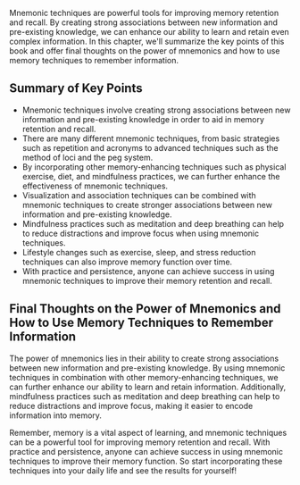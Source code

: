 
Mnemonic techniques are powerful tools for improving memory retention and recall. By creating strong associations between new information and pre-existing knowledge, we can enhance our ability to learn and retain even complex information. In this chapter, we'll summarize the key points of this book and offer final thoughts on the power of mnemonics and how to use memory techniques to remember information.

Summary of Key Points
---------------------

* Mnemonic techniques involve creating strong associations between new information and pre-existing knowledge in order to aid in memory retention and recall.
* There are many different mnemonic techniques, from basic strategies such as repetition and acronyms to advanced techniques such as the method of loci and the peg system.
* By incorporating other memory-enhancing techniques such as physical exercise, diet, and mindfulness practices, we can further enhance the effectiveness of mnemonic techniques.
* Visualization and association techniques can be combined with mnemonic techniques to create stronger associations between new information and pre-existing knowledge.
* Mindfulness practices such as meditation and deep breathing can help to reduce distractions and improve focus when using mnemonic techniques.
* Lifestyle changes such as exercise, sleep, and stress reduction techniques can also improve memory function over time.
* With practice and persistence, anyone can achieve success in using mnemonic techniques to improve their memory retention and recall.

Final Thoughts on the Power of Mnemonics and How to Use Memory Techniques to Remember Information
-------------------------------------------------------------------------------------------------

The power of mnemonics lies in their ability to create strong associations between new information and pre-existing knowledge. By using mnemonic techniques in combination with other memory-enhancing techniques, we can further enhance our ability to learn and retain information. Additionally, mindfulness practices such as meditation and deep breathing can help to reduce distractions and improve focus, making it easier to encode information into memory.

Remember, memory is a vital aspect of learning, and mnemonic techniques can be a powerful tool for improving memory retention and recall. With practice and persistence, anyone can achieve success in using mnemonic techniques to improve their memory function. So start incorporating these techniques into your daily life and see the results for yourself!

